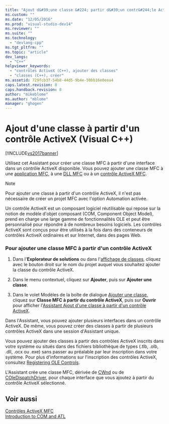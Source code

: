 ```yaml
---
title: "Ajout d&#39;une classe &#224; partir d&#39;un contr&#244;le ActiveX (Visual C++) | Microsoft Docs"
ms.custom: ""
ms.date: "12/05/2016"
ms.prod: "visual-studio-dev14"
ms.reviewer: ""
ms.suite: ""
ms.technology: 
  - "devlang-cpp"
ms.tgt_pltfrm: ""
ms.topic: "article"
dev_langs: 
  - "C++"
helpviewer_keywords: 
  - "contrôles ActiveX (C++), ajouter des classes"
  - "classes (C++), créer"
ms.assetid: 729fcb37-54b8-44d5-9b4e-50bb16e0eea4
caps.latest.revision: 8
caps.handback.revision: 8
author: "mikeblome"
ms.author: "mblome"
manager: "ghogen"
---
```

# Ajout d&#39;une classe &#224; partir d&#39;un contr&#244;le ActiveX (Visual C++)
[!INCLUDE[vs2017banner](../assembler/inline/includes/vs2017banner.md)]

Utilisez cet Assistant pour créer une classe MFC à partir d'une interface dans un contrôle ActiveX disponible.  Vous pouvez ajouter une classe MFC à une [application MFC](../mfc/reference/creating-an-mfc-application.md), à une [DLL MFC](../mfc/reference/creating-an-mfc-dll-project.md) ou à un [contrôle ActiveX MFC](../mfc/reference/creating-an-mfc-activex-control.md).  
  
> [!NOTE]
>  Pour ajouter une classe à partir d'un contrôle ActiveX, il n'est pas nécessaire de créer un projet MFC avec l'option Automation activée.  
  
 Un contrôle ActiveX est un composant logiciel réutilisable qui repose sur la notion de modèle d'objet composant \(COM, Component Object Model\), prend en charge une large gamme de fonctionnalités OLE et peut être personnalisé pour répondre à de nombreux besoins logiciels.  Les contrôles ActiveX sont conçus pour être utilisés à la fois dans des conteneurs de contrôles ActiveX ordinaires et sur Internet, dans des pages Web.  
  
### Pour ajouter une classe MFC à partir d'un contrôle ActiveX  
  
1.  Dans l'**Explorateur de solutions** ou dans l'[affichage de classes](http://msdn.microsoft.com/fr-fr/8d7430a9-3e33-454c-a9e1-a85e3d2db925), cliquez avec le bouton droit sur le nom du projet auquel vous souhaitez ajouter la classe du contrôle ActiveX.  
  
2.  Dans le menu contextuel, cliquez sur **Ajouter**, puis sur **Ajouter une classe**.  
  
3.  Dans le volet Modèles de la boîte de dialogue [Ajouter une classe](../ide/add-class-dialog-box.md), cliquez sur **Classe MFC à partir du contrôle ActiveX**, puis sur **Ouvrir** pour afficher l'[Assistant Ajout d'une classe à partir d'un contrôle ActiveX](../ide/add-class-from-activex-control-wizard.md).  
  
 Dans l'Assistant, vous pouvez ajouter plusieurs interfaces dans un contrôle ActiveX.  De même, vous pouvez créer des classes à partir de plusieurs contrôles ActiveX dans une session d'Assistant unique.  
  
 Vous pouvez ajouter des classes à partir des contrôles ActiveX inscrits dans votre système ou situés dans des fichiers bibliothèque de types \(.tlb, .olb, .dll, .ocx ou .exe\) sans passer au préalable par leur inscription dans votre système.  Pour plus d'informations sur l'inscription des contrôles ActiveX, consultez [Registering OLE Controls](../mfc/reference/registering-ole-controls.md).  
  
 L'Assistant crée une classe MFC, dérivée de [CWnd](../mfc/reference/cwnd-class.md) ou de [COleDispatchDriver](../mfc/reference/coledispatchdriver-class.md), pour chaque interface que vous ajoutez à partir du contrôle ActiveX sélectionné.  
  
## Voir aussi  
 [Contrôles ActiveX MFC](../mfc/mfc-activex-controls.md)   
 [Introduction to COM and ATL](../atl/introduction-to-com-and-atl.md)